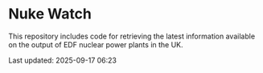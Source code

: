 # Nuke Watch

This repository includes code for retrieving the latest information available on the output of EDF nuclear power plants in the UK.

Last updated: 2025-09-17 06:23